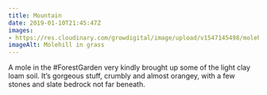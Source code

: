 ```yaml
---
title: Mountain
date: 2019-01-10T21:45:47Z
images: 
- https://res.cloudinary.com/growdigital/image/upload/v1547145498/molehill-863D2E17.jpg
imageAlt: Molehill in grass
---
```


A mole in the #ForestGarden very kindly brought up some of the light clay loam soil. It’s gorgeous stuff, crumbly and almost orangey, with a few stones and slate bedrock not far beneath.
